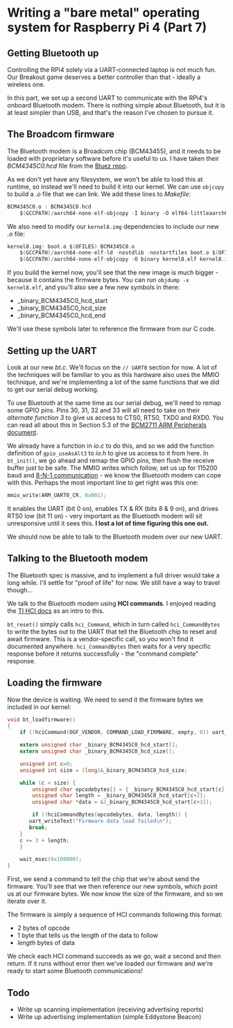 Writing a "bare metal" operating system for Raspberry Pi 4 (Part 7)
===================================================================

Getting Bluetooth up
--------------------

Controlling the RPi4 solely via a UART-connected laptop is not much fun. Our Breakout game deserves a better controller than that - ideally a wireless one.

In this part, we set up a second UART to communicate with the RPi4's onboard Bluetooth modem. There is nothing simple about Bluetooth, but it is at least simpler than USB, and that's the reason I've chosen to pursue it.

The Broadcom firmware
---------------------

The Bluetooth modem is a Broadcom chip (BCM43455), and it needs to be loaded with proprietary software before it's useful to us. I have taken their _BCM4345C0.hcd_ file from the [Bluez repo](https://github.com/RPi-Distro/bluez-firmware/tree/master/broadcom).

As we don't yet have any filesystem, we won't be able to load this at runtime, so instead we'll need to build it into our kernel. We can use `objcopy` to build a _.o_ file that we can link. We add these lines to _Makefile_:

```c
BCM4345C0.o : BCM4345C0.hcd
	$(GCCPATH)/aarch64-none-elf-objcopy -I binary -O elf64-littleaarch64 -B aarch64 $< $@
```

We also need to modify our `kernel8.img` dependencies to include our new _.o_ file:

```c
kernel8.img: boot.o $(OFILES) BCM4345C0.o
	$(GCCPATH)/aarch64-none-elf-ld -nostdlib -nostartfiles boot.o $(OFILES) BCM4345C0.o -T link.ld -o kernel8.elf
	$(GCCPATH)/aarch64-none-elf-objcopy -O binary kernel8.elf kernel8.img
```

If you build the kernel now, you'll see that the new image is much bigger - because it contains the firmware bytes. You can run `objdump -x kernel8.elf`, and you'll also see a few new symbols in there:

 * _binary_BCM4345C0_hcd_start
 * _binary_BCM4345C0_hcd_size
 * _binary_BCM4345C0_hcd_end

We'll use these symbols later to reference the firmware from our C code.

Setting up the UART
-------------------

Look at our new _bt.c_. We'll focus on the `// UART0` section for now. A lot of the techniques will be familiar to you as this hardware also uses the MMIO technique, and we're implementing a lot of the same functions that we did to get our serial debug working.

To use Bluetooth at the same time as our serial debug, we'll need to remap some GPIO pins. Pins 30, 31, 32 and 33 will all need to take on their _alternate function 3_ to give us access to CTS0, RTS0, TXD0 and RXD0.  You can read all about this in Section 5.3 of the [BCM2711 ARM Peripherals document](https://www.raspberrypi.org/documentation/hardware/raspberrypi/bcm2711/rpi_DATA_2711_1p0.pdf).

We already have a function in _io.c_ to do this, and so we add the function definition of `gpio_useAsAlt3` to _io.h_ to give us access to it from here. In `bt_init()`, we go ahead and remap the GPIO pins, then flush the receive buffer just to be safe. The MMIO writes which follow, set us up for 115200 baud and [8-N-1 communication](https://en.wikipedia.org/wiki/8-N-1) - we know the Bluetooth modem can cope with this. Perhaps the most important line to get right was this one:

```c
mmio_write(ARM_UART0_CR, 0xB01);
```

It enables the UART (bit 0 on), enables TX & RX (bits 8 & 9 on), and drives RTS0 low (bit 11 on) - very important as the Bluetooth modem will sit unresponsive until it sees this. **I lost a lot of time figuring this one out.**

We should now be able to talk to the Bluetooth modem over our new UART.

Talking to the Bluetooth modem
------------------------------

The Bluetooth spec is massive, and to implement a full driver would take a long while. I'll settle for "proof of life" for now. We still have a way to travel though...

We talk to the Bluetooth modem using **HCI commands**. I enjoyed reading the [TI HCI docs](http://software-dl.ti.com/simplelink/esd/simplelink_cc13x2_sdk/1.60.00.29_new/exports/docs/ble5stack/vendor_specific_guide/BLE_Vendor_Specific_HCI_Guide/hci_interface.html) as an intro to this.

`bt_reset()` simply calls `hci_Command`, which in turn called `hci_CommandBytes` to write the bytes out to the UART that tell the Bluetooth chip to reset and await firmware. This is a vendor-specific call, so you won't find it documented anywhere. `hci_CommandBytes` then waits for a very specific response before it returns successfully - the "command complete" response.

Loading the firmware
--------------------

Now the device is waiting. We need to send it the firmware bytes we included in our kernel:

```c
void bt_loadfirmware()
{
    if (!hciCommand(OGF_VENDOR, COMMAND_LOAD_FIRMWARE, empty, 0)) uart_writeText("loadFirmware() failed\n");

    extern unsigned char _binary_BCM4345C0_hcd_start[];
    extern unsigned char _binary_BCM4345C0_hcd_size[];

    unsigned int c=0;
    unsigned int size = (long)&_binary_BCM4345C0_hcd_size;

    while (c < size) {
        unsigned char opcodebytes[] = { _binary_BCM4345C0_hcd_start[c], _binary_BCM4345C0_hcd_start[c+1] };
        unsigned char length = _binary_BCM4345C0_hcd_start[c+2];
        unsigned char *data = &(_binary_BCM4345C0_hcd_start[c+3]);

        if (!hciCommandBytes(opcodebytes, data, length)) {
	   uart_writeText("Firmware data load failed\n");
	   break;
	}
	c += 3 + length;
    }

    wait_msec(0x100000);
}
```

First, we send a command to tell the chip that we're about send the firmware. You'll see that we then reference our new symbols, which point us at our firmware bytes. We now know the size of the firmware, and so we iterate over it.

The firmware is simply a sequence of HCI commands following this format:

 * 2 bytes of opcode 
 * 1 byte that tells us the length of the data to follow
 * _length_ bytes of data

We check each HCI command succeeds as we go, wait a second and then return. If it runs without error then we've loaded our firmware and we're ready to start some Bluetooth communications!

Todo
----

 * Write up scanning implementation (receiving advertising reports)
 * Write up advertising implementation (simple Eddystone Beacon)
